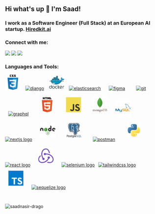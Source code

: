 ## Hi what's up 👋 I'm Saad!
<h3>I work as a Software Engineer (Full Stack) at an European AI startup. <a href="https://www.hiredkit.ai/">Hiredkit.ai</a> </h3> 

<h3 align="left">Connect with me:</h3>
 
<div> 
  <a href="https://leetcode.com/u/snasir2194/" target="_blank"><img src="https://img.shields.io/badge/LeetCode-000000?style=for-the-badge&logo=LeetCode&logoColor=#d16c06" height="35" target="_blank"></a>
  <a href="https://linkedin.com/in/saad-nasir-152bb7212"><img src="https://img.shields.io/badge/-LinkedIn-%230077B2?style=for-the-badge&logo=linkedin&logoColor=white" height="35"target="_blank"></a>
  <a href = "https://mail.google.com/mail/?view=cm&fs=1&to=snasir2194@gmail.com&tf=1"><img src="https://img.shields.io/badge/-Gmail-ff0000?style=for-the-badge&logo=gmail&logoColor=white" height="35" target="_blank"></a>
</div>

<h3 align="left">Languages and Tools:</h3>
<p align="left"> 
<a href="https://www.w3schools.com/css/" target="_blank" rel="noreferrer" ><img src="https://raw.githubusercontent.com/devicons/devicon/master/icons/css3/css3-original-wordmark.svg" alt="css3" width="50" height="50"/></a>&nbsp;&nbsp;&nbsp;
<a href="https://www.djangoproject.com/" target="_blank" rel="noreferrer"><img src="https://cdn.worldvectorlogo.com/logos/django.svg" alt="django" width="50" height="50"/></a>&nbsp;&nbsp;&nbsp;
<a href="https://www.docker.com/" target="_blank" rel="noreferrer" ><img src="https://raw.githubusercontent.com/devicons/devicon/master/icons/docker/docker-original-wordmark.svg" alt="docker" width="50" height="50"/></a>&nbsp;&nbsp;&nbsp;
<a href="https://www.elastic.co" target="_blank" rel="noreferrer" ><img src="https://www.vectorlogo.zone/logos/elastic/elastic-icon.svg" alt="elasticsearch" width="50" height="50"/></a>&nbsp;&nbsp;&nbsp;
<a href="https://www.figma.com/" target="_blank" rel="noreferrer" ><img src="https://www.vectorlogo.zone/logos/figma/figma-icon.svg" alt="figma" width="50" height="50" style="margin: 10px"/></a>&nbsp;&nbsp;&nbsp;
<a href="https://git-scm.com/" target="_blank" rel="noreferrer" ><img src="https://www.vectorlogo.zone/logos/git-scm/git-scm-icon.svg" alt="git" width="50" height="50" style="margin: 10px"/></a>&nbsp;&nbsp;&nbsp;
<a href="https://graphql.org" target="_blank" rel="noreferrer" ><img src="https://www.vectorlogo.zone/logos/graphql/graphql-icon.svg" alt="graphql" width="50" height="50" style="margin: 10px"/></a>&nbsp;&nbsp;&nbsp;
<a href="https://www.w3.org/html/" target="_blank" rel="noreferrer" ><img src="https://raw.githubusercontent.com/devicons/devicon/master/icons/html5/html5-original-wordmark.svg" alt="html5" width="50" height="50" style="margin: 10px"/></a>&nbsp;&nbsp;&nbsp;
<a href="https://developer.mozilla.org/en-US/docs/Web/JavaScript" target="_blank" rel="noreferrer" ><img src="https://raw.githubusercontent.com/devicons/devicon/master/icons/javascript/javascript-original.svg" alt="javascript" width="50" height="50" style="margin: 10px"/></a>&nbsp;&nbsp;&nbsp;
<a href="https://www.mongodb.com/" target="_blank" rel="noreferrer" ><img src="https://raw.githubusercontent.com/devicons/devicon/master/icons/mongodb/mongodb-original-wordmark.svg" alt="mongodb" width="50" height="50" style="margin: 10px"/></a>&nbsp;&nbsp;&nbsp;
<a href="https://www.mysql.com/" target="_blank" rel="noreferrer" ><img src="https://raw.githubusercontent.com/devicons/devicon/master/icons/mysql/mysql-original-wordmark.svg" alt="mysql" width="50" height="50" /></a>&nbsp;&nbsp;
<a href="https://nextjs.org/" target="_blank" rel="noreferrer" >  <img src="https://cdn.jsdelivr.net/gh/devicons/devicon/icons/nextjs/nextjs-original.svg" height="50" width="50" alt="nextjs logo"/></a>&nbsp;&nbsp;&nbsp;
<a href="https://nodejs.org" target="_blank" rel="noreferrer" ><img src="https://raw.githubusercontent.com/devicons/devicon/master/icons/nodejs/nodejs-original-wordmark.svg" alt="nodejs" width="50" height="50" style="margin: 10px"/></a>&nbsp;&nbsp;&nbsp;
<a href="https://www.postgresql.org" target="_blank" rel="noreferrer" ><img src="https://raw.githubusercontent.com/devicons/devicon/master/icons/postgresql/postgresql-original-wordmark.svg" alt="postgresql" width="50" height="50" style="margin: 10px"/></a>&nbsp;&nbsp;&nbsp;
<a href="https://postman.com" target="_blank" rel="noreferrer" ><img src="https://www.vectorlogo.zone/logos/getpostman/getpostman-icon.svg" alt="postman" width="50" height="50" style="margin: 10px"/></a>&nbsp;&nbsp;&nbsp;
<a href="https://www.python.org" target="_blank" rel="noreferrer" ><img src="https://raw.githubusercontent.com/devicons/devicon/master/icons/python/python-original.svg" alt="python" width="50" height="50" style="margin: 10px"/></a>&nbsp;&nbsp;&nbsp;
<a href="https://reactjs.org/" target="_blank" rel="noreferrer" ><img src="https://cdn.jsdelivr.net/gh/devicons/devicon/icons/react/react-original.svg" height="50" width="50" alt="react logo"/></a>&nbsp;&nbsp;&nbsp;
<a href="https://redux.js.org" target="_blank" rel="noreferrer" ><img src="https://raw.githubusercontent.com/devicons/devicon/master/icons/redux/redux-original.svg" alt="redux" width="50" height="50" style="margin: 10px"/></a>&nbsp;&nbsp;&nbsp;
<a href="https://www.selenium.dev" target="_blank" rel="noreferrer" >  <img src="https://cdn.jsdelivr.net/gh/devicons/devicon/icons/selenium/selenium-original.svg" height="50" width="50" alt="selenium logo"/></a>&nbsp;&nbsp;
<a href="https://tailwindcss.com/" target="_blank" rel="noreferrer" > <img src="https://skillicons.dev/icons?i=tailwind" height="50" alt="tailwindcss logo" width="50"/></a>&nbsp;&nbsp;&nbsp;
<a href="https://www.typescriptlang.org/" target="_blank" rel="noreferrer" ><img src="https://raw.githubusercontent.com/devicons/devicon/master/icons/typescript/typescript-original.svg" alt="typescript" width="50" height="50" style="margin: 10px"/></a>&nbsp;&nbsp;&nbsp;
<a href="https://www.typescriptlang.org/" target="_blank" rel="noreferrer" > <img src="https://cdn.jsdelivr.net/gh/devicons/devicon/icons/sequelize/sequelize-original.svg" height="50" width="50" alt="sequelize logo"  /></a>&nbsp;&nbsp;&nbsp;

</p>



  <img width="12" />
 

</div>

<p><img align="left" src="https://github-readme-stats.vercel.app/api/top-langs?username=saadnasir-drago&show_icons=true&locale=en&layout=compact" alt="saadnasir-drago" /></p>

<!-- <p>&nbsp;<img align="center" src="https://github-readme-stats.vercel.app/api?username=saadnasir-drago&show_icons=true&locale=en" alt="saadnasir-drago" /></p> -->
